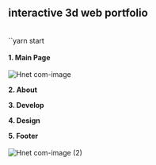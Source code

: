 ## interactive 3d web portfolio 
<br /> ``yarn start
<br /><br />
<strong>1. Main Page<br /><br /></strong>
![Hnet com-image](https://user-images.githubusercontent.com/98101323/152154882-36f2cc9c-173a-42e5-a4dd-8a2fefe79e3f.gif)

<strong>2. About </strong>

<strong>3. Develop</strong>

<strong>4. Design</strong>

<strong>5. Footer<br/><br/></strong>
![Hnet com-image (2)](https://user-images.githubusercontent.com/98101323/152157106-b8301d22-5509-4f4e-b0d5-97755a07cbc1.gif)
